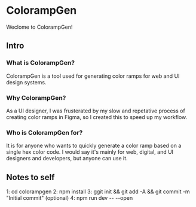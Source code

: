 # ColorampGen

Weclome to ColorampGen!

## Intro

### What is ColorampGen?

ColorampGen is a tool used for generating color ramps for web and UI design systems.

### Why ColorampGen?

As a UI designer, I was frusterated by my slow and repetative process of creating color ramps in Figma, so I created this to speed up my workflow.

### Who is ColorampGen for?

It is for anyone who wants to quickly generate a color ramp based on a single hex color code. I would say it's mainly for web, digital, and UI designers and developers, but anyone can use it.

## Notes to self
1: cd colorampgen
2: npm install
3: ggit init && git add -A && git commit -m "Initial commit" (optional)
4: npm run dev -- --open